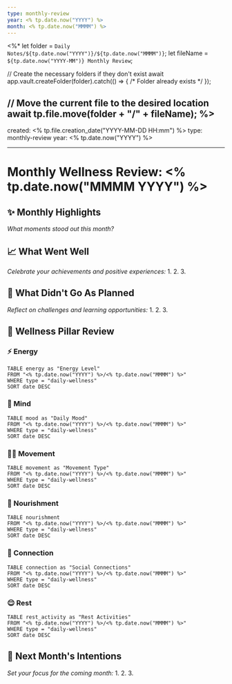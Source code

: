 ```yaml
---
type: monthly-review
year: <% tp.date.now("YYYY") %>
month: <% tp.date.now("MMMM") %>
---
```

<%*
let folder = `Daily Notes/${tp.date.now("YYYY")}/${tp.date.now("MMMM")}`;
let fileName = `${tp.date.now("YYYY-MM")} Monthly Review`;

// Create the necessary folders if they don't exist
await app.vault.createFolder(folder).catch(() => { /* Folder already exists */ });

// Move the current file to the desired location
await tp.file.move(folder + "/" + fileName);
%>
---
created: <% tp.file.creation_date("YYYY-MM-DD HH:mm") %>
type: monthly-review
year: <% tp.date.now("YYYY") %>

---
# Monthly Wellness Review: <% tp.date.now("MMMM YYYY") %>

## ✨ Monthly Highlights
*What moments stood out this month?*


## 📈 What Went Well
*Celebrate your achievements and positive experiences:*
1. 
2. 
3. 


## 🤔 What Didn't Go As Planned
*Reflect on challenges and learning opportunities:*
1. 
2. 
3. 


## 🌟 Wellness Pillar Review

### ⚡ Energy
```dataview
TABLE energy as "Energy Level"
FROM "<% tp.date.now("YYYY") %>/<% tp.date.now("MMMM") %>"
WHERE type = "daily-wellness"
SORT date DESC
```

### 🧠 Mind
```dataview
TABLE mood as "Daily Mood"
FROM "<% tp.date.now("YYYY") %>/<% tp.date.now("MMMM") %>"
WHERE type = "daily-wellness"
SORT date DESC
```

### 🏃‍♂️ Movement
```dataview
TABLE movement as "Movement Type"
FROM "<% tp.date.now("YYYY") %>/<% tp.date.now("MMMM") %>"
WHERE type = "daily-wellness"
SORT date DESC
```

### 🥗 Nourishment
```dataview
TABLE nourishment
FROM "<% tp.date.now("YYYY") %>/<% tp.date.now("MMMM") %>"
WHERE type = "daily-wellness"
SORT date DESC
```

### 🤝 Connection
```dataview
TABLE connection as "Social Connections"
FROM "<% tp.date.now("YYYY") %>/<% tp.date.now("MMMM") %>"
WHERE type = "daily-wellness"
SORT date DESC
```

### 😌 Rest
```dataview
TABLE rest_activity as "Rest Activities"
FROM "<% tp.date.now("YYYY") %>/<% tp.date.now("MMMM") %>"
WHERE type = "daily-wellness"
SORT date DESC
```

## 🎯 Next Month's Intentions
*Set your focus for the coming month:*
1. 
2. 
3.

